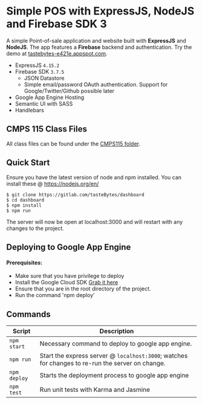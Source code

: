 # Simple POS with ExpressJS, NodeJS and Firebase SDK 3
A simple Point-of-sale application and website built with **ExpressJS** and **NodeJS**. The app features a **Firebase** backend and authentication. Try the demo at <a href="https://tastebytes-e421e.appspot.com" target="_blank">tastebytes-e421e.appspot.com</a>.

- ExpressJS `4.15.2`
- Firebase SDK `3.7.5`
  - JSON Datastore
  - Simple email/password OAuth authentication. Support for Google/Twitter/Github possible later
- Google App Engine Hosting
- Semantic UI with SASS
- Handlebars


CMPS 115 Class Files
--------
All class files can be found under the <a href="https://github.com/TasteBytes/dashboard/tree/master/CMPS115" target="_blank">CMPS115 folder</a>. 

Quick Start
-----------

Ensure you have the latest version of node and npm installed. You can install these @ https://nodejs.org/en/

```shell
$ git clone https://gitlab.com/tasteBytes/dashboard
$ cd dashboard
$ npm install
$ npm run
```
The server will now be open at localhost:3000 and will restart with any changes to the project.

## Deploying to Google App Engine
#### Prerequisites:
- Make sure that you have privilege to deploy
- Install the Google Cloud SDK <a href="https://cloud.google.com/sdk/" target="_blank">Grab it here</a>
- Ensure that you are in the root directory of the project.
- Run the command 'npm deploy'

Commands
--------

|Script|Description|
|---|---|
|`npm start`|Necessary command to deploy to google app engine.|
|`npm run`|Start the express server @ `localhost:3000`; watches for changes to re-run the server on change.|
|`npm deploy`|Starts the deployment process to google app engine|
|`npm test`|Run unit tests with Karma and Jasmine|
